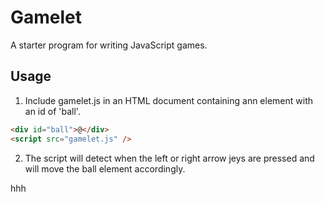 # Gamelet

A starter program for writing JavaScript games.

## Usage

1. Include gamelet.js in an HTML document containing ann element with an id of 'ball'.

```html
<div id="ball">@</div>
<script src="gamelet.js" />
```

2. The script will detect when the left or right arrow jeys are pressed and will move the ball element accordingly.

hhh
